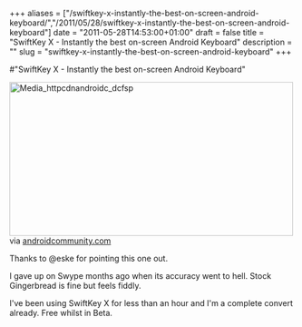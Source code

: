 +++
aliases = ["/swiftkey-x-instantly-the-best-on-screen-android-keyboard/","/2011/05/28/swiftkey-x-instantly-the-best-on-screen-android-keyboard"]
date = "2011-05-28T14:53:00+01:00"
draft = false
title = "SwiftKey X - Instantly the best on-screen Android Keyboard"
description = ""
slug = "swiftkey-x-instantly-the-best-on-screen-android-keyboard"
+++

#"SwiftKey X - Instantly the best on-screen Android Keyboard"


 <div class="posterous_bookmarklet_entry">
 <div class='p_embed p_image_embed'>
<img alt="Media_httpcdnandroidc_dcfsp" height="271" src="http://getfile1.posterous.com/getfile/files.posterous.com/conoroneill/oleygaxGzcGiBEmmGpsqyztJszEFhloBmDplzqexcCqHsjrduqoziazJyppc/media_httpcdnandroidc_dcFsp.jpg.scaled500.jpg" width="500" />
</div>


<div class="posterous_quote_citation">via <a href="http://androidcommunity.com/swiftkey-x-hits-public-beta-today-on-android-market-20110527/">androidcommunity.com</a></div>
 <p>Thanks to @eske for pointing this one out. 
</p><p>I gave up on Swype months ago when its accuracy went to hell. Stock Gingerbread is fine but feels fiddly. 
</p><p>I've been using SwiftKey X for less than an hour and I'm a complete convert already. Free whilst in Beta.</p></div>
 